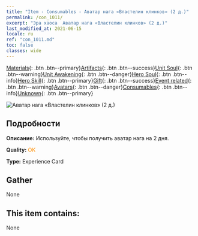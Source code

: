 ```yaml
---
title: "Item - Consumables - Аватар нага «Властелин клинков» (2 д.)"
permalink: /con_1011/
excerpt: "Эра хаоса  Аватар нага «Властелин клинков» (2 д.)"
last_modified_at: 2021-06-15
locale: ru
ref: "con_1011.md"
toc: false
classes: wide
---
```

 [Materials](/ItemsRU/){: .btn .btn--primary}[Artifacts](/ItemsRU/Artifacts/){: .btn .btn--success}[Unit Soul](/ItemsRU/UnitSoul/){: .btn .btn--warning}[Unit Awakening](/ItemsRU/UnitAwakening/){: .btn .btn--danger}[Hero Soul](/ItemsRU/HeroSoul/){: .btn .btn--info}[Hero Skill](/ItemsRU/HeroSkill/){: .btn .btn--primary}[Gift](/ItemsRU/Gift/){: .btn .btn--success}[Event related](/ItemsRU/Events/){: .btn .btn--warning}[Avatars](/ItemsRU/Avatars/){: .btn .btn--danger}[Consumables](/ItemsRU/Consumables/){: .btn .btn--info}[Unknown](/ItemsRU/Unknown/){: .btn .btn--primary}

 ![Аватар нага «Властелин клинков» (2 д.)](/images/u/ti_najia.jpg)

## Подробности
 **Описание:** Используйте, чтобы получить аватар нага на 2 дня.

 **Quality:** <span style="color: #FF8C00">OK</span>

 **Type:** Experience Card

## Gather

  None

## This item contains:

  None

